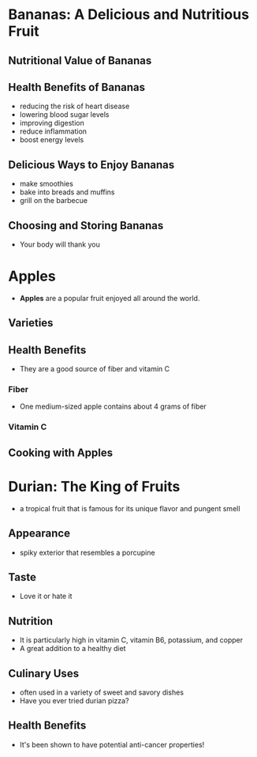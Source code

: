 # Bananas: A Delicious and Nutritious Fruit

## Nutritional Value of Bananas

## Health Benefits of Bananas
- reducing the risk of heart disease
- lowering blood sugar levels
- improving digestion
- reduce inflammation
- boost energy levels

## Delicious Ways to Enjoy Bananas
- make smoothies
- bake into breads and muffins
- grill on the barbecue

## Choosing and Storing Bananas
- Your body will thank you

# Apples
- **Apples** are a popular fruit enjoyed all around the world.

## Varieties

## Health Benefits
- They are a good source of fiber and vitamin C

### Fiber
- One medium-sized apple contains about 4 grams of fiber

### Vitamin C

## Cooking with Apples

# Durian: The King of Fruits
- a tropical fruit that is famous for its unique flavor and pungent smell

## Appearance
- spiky exterior that resembles a porcupine

## Taste
- Love it or hate it

## Nutrition
- It is particularly high in vitamin C, vitamin B6, potassium, and copper
- A great addition to a healthy diet

## Culinary Uses
- often used in a variety of sweet and savory dishes
- Have you ever tried durian pizza?

## Health Benefits
- It's been shown to have potential anti-cancer properties!

